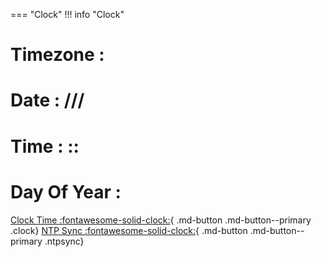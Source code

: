 === "Clock" 
	!!! info "Clock"  
		<h1>Timezone : <span id="timezone"></span></h1>
		<h1>Date : <span id="dayname"></span>/<span id="dayom"></span>/<span id="month"></span>/<span id="year"></span></h1>
		<h1>Time : <span id="timehour"></span>:<span id="timeminute"></span>:<span id="timesecond"></span></h1>
		<h1>Day Of Year : <span id="dayyear"></span></h1>
		[Clock Time :fontawesome-solid-clock:](#){ .md-button .md-button--primary .clock}
		[NTP Sync :fontawesome-solid-clock:](#){ .md-button .md-button--primary .ntpsync}	